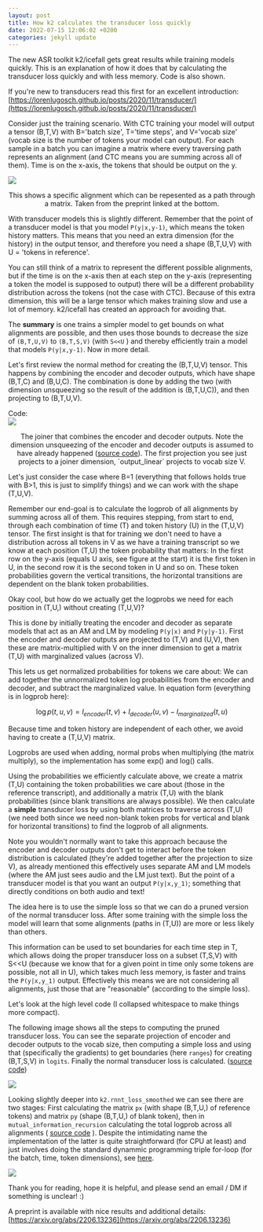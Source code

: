```yaml
---
layout: post
title: How k2 calculates the transducer loss quickly
date: 2022-07-15 12:06:02 +0200
categories: jekyll update
---
```


The new ASR toolkit k2/icefall gets great results while training models quickly. This is an explanation of how it does that by calculating the transducer loss quickly and with less memory. Code is also shown.

If you're new to transducers read this first for an excellent introduction: [https://lorenlugosch.github.io/posts/2020/11/transducer/](https://lorenlugosch.github.io/posts/2020/11/transducer/)

Consider just the training scenario.  With CTC training your model will output a tensor (B,T,V) with B='batch size', T='time steps', and V='vocab size' (vocab size is the number of tokens your model can output). For each sample in a batch you can imagine a matrix where every traversing path represents an alignment (and CTC means you are summing across all of them). Time is on the x-axis, the tokens that should be output on the y.

<img src="{{site.url}}/images/k2_align.png" style="display: block; margin: auto;" />
<p style="text-align: center;">This shows a specific alignment which can be repesented as a path through a matrix. Taken from the preprint linked at the bottom. </p>

With transducer models this is slightly different. Remember that the point of a transducer model is that you model `P(y|x,y-1)`, which means the token history matters. This means that you need an extra dimension (for the history) in the output tensor, and therefore you need a shape (B,T,U,V) with U = 'tokens in reference'.

You can still think of a matrix to represent the different possible alignments, but if the time is on the x-axis then at each step on the y-axis (representing a token the model is supposed to output) there will be a different probability distribution across the tokens (not the case with CTC). Because of this extra dimension, this will be a large tensor which makes training slow and use a lot of memory. k2/icefall has created an approach for avoiding that.

The **summary** is one trains a simpler model to get bounds on what alignments are possible, and then uses those bounds to decrease the size of `(B,T,U,V)` to `(B,T,S,V)` (with `S<<U` ) and thereby efficiently train a model that models `P(y|x,y-1)`. 
Now in more detail.

Let's first review the normal method for creating the (B,T,U,V) tensor. This happens by  combining the encoder and decoder outputs, which have shape (B,T,C) and (B,U,C). The combination is done by adding the two (with dimension unsqueezing so the result of the addition is (B,T,U,C)), and then projecting to (B,T,U,V).  

Code:
<img src="{{site.url}}/images/k2_joiner.png" style="display: block; margin: auto;" />
<p style="text-align: center;">The joiner that combines the encoder and decoder outputs. Note the dimension unsqueezing of the encoder and decoder outputs is assumed to have already happened (<a href="https://github.com/k2-fsa/icefall/blob/master/egs/librispeech/ASR/pruned_transducer_stateless2/joiner.py">source code</a>). The first projection you see just projects to a joiner dimension, `output_linear` projects to vocab size V.</p>


Let's just consider the case where B=1 (everything that follows holds true with B>1, this is just to simplify things) and we can work with the shape (T,U,V).


Remember our end-goal is to calculate the logprob of all alignments by summing across all of them. This requires stepping, from start to end, through each combination of time (T) and token history (U) in the (T,U,V) tensor. The first insight is that for training we don't need to have a distribution across all tokens in V as we have a training transcript so we know at each position (T,U) the token probability that matters: In the first row on the y-axis (equals U axis, see figure at the start) it is the first token in U, in the second row it is the second token in U and so on. These token probabilities govern the vertical transitions, the horizontal transitions are dependent on the blank token probabilities.

Okay cool, but how do we actually get the logprobs we need for each position in (T,U,) without creating (T,U,V)?

This is done by initially treating the encoder and decoder as separate models that act as an AM and LM by modeling `P(y|x)` and `P(y|y-1)`. First the encoder and decoder outputs are projected to (T,V) and (U,V), then these are matrix-multiplied with V on the inner dimension to get a matrix (T,U) with marginalized values (across V). 

This lets us get normalized probabilities for tokens we care about: We can add together the unnormalized token log probabilities from the encoder and decoder, and subtract the marginalized value. In equation form (everything is in logprob here):

$$\log p(t,u,v)=l_{encoder}(t,v) + l_{decoder}(u,v) - l_{marginalized}(t,u)$$

Because time and token history are independent of each other, we avoid having to create a (T,U,V) matrix. 

Logprobs are used when adding, normal probs when multiplying (the matrix multiply), so the implementation has some exp() and log() calls.

Using the probabilities we efficiently calculate above, we create a matrix (T,U) containing the token probabilities we care about (those in the reference transcript), and additionally a matrix (T,U) with the blank probabilities (since blank transitions are always possible). We then calculate a **simple** transducer loss by using both matrices to traverse across (T,U) (we need both since we need non-blank token probs for vertical and blank for horizontal transitions) to find the logprob of all alignments.

Note you wouldn't normally want to take this approach because the encoder and decoder outputs don't get to interact before the token distribution is calculated (they're added together after the projection to size V), as already mentioned this effectively uses separate AM and LM models (where the AM just sees audio and the LM just text). But the point of a transducer model is that you want an output `P(y|x,y_1)`; something that directly conditions on both audio and text!

The idea here is to use the simple loss so that we can do a pruned version of the normal transducer loss. After some training with the simple loss the model will learn that some alignments (paths in (T,U)) are more or less likely than others. 

This information can be used to set boundaries for each time step in T, which allows doing the proper transducer loss on a subset (T,S,V) with S<\<U (because we know that for a given point in time only some tokens are possible, not all in U), which takes much less memory, is faster and trains the `P(y|x,y_1)` output. Effectively this means we are not considering all alignments, just those that are "reasonable" (according to the simple loss).

Let's look at the high level code (I collapsed whitespace to make things more compact).

The following image shows all the steps to computing the pruned transducer loss. You can see the separate projection of encoder and decoder outputs to the vocab size, then computing a simple loss and using that (specifically the gradients) to get boundaries (here `ranges`) for creating (B,T,S,V) in `logits`. Finally the normal transducer loss is calculated. ([source code](https://github.com/k2-fsa/icefall/blob/master/egs/librispeech/ASR/pruned_transducer_stateless2/model.py#L146))

<img src="{{site.url}}/images/k2_losshighlevel.png" style="display: block; margin: auto;" />

Looking slightly deeper into `k2.rnnt_loss_smoothed` we can see there are two stages: First calculating the matrix `px` (with shape (B,T,U,) of reference tokens) and matrix `py` (shape (B,T,U,) of blank token), then in `mutual_information_recursion` calculating the total logprob across all alignments ( [source code](https://github.com/k2-fsa/k2/blob/master/k2/python/k2/rnnt_loss.py#L1152) ). Despite the intimidating name the implementation of the latter is quite straightforward (for CPU at least) and just involves doing the standard dynammic programming triple for-loop (for the batch, time, token dimensions), see [here](https://github.com/k2-fsa/k2/blob/master/k2/python/csrc/torch/mutual_information_cpu.cu#L89).

<img src="{{site.url}}/images/k2_smoothloss.png" style="display: block; margin: auto;" />

Thank you for reading, hope it is helpful, and please send an email / DM if something is unclear! :)

A preprint is available with nice results and additional details: [https://arxiv.org/abs/2206.13236](https://arxiv.org/abs/2206.13236)

